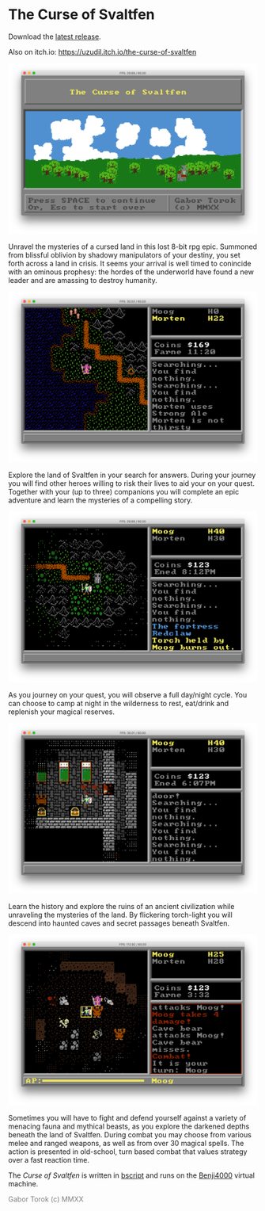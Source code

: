 # The Curse of Svaltfen

Download the <a href="https://github.com/uzudil/svaltfen/releases/latest">latest release</a>.

Also on itch.io: https://uzudil.itch.io/the-curse-of-svaltfen

<img src="images/title.png">

Unravel the mysteries of a cursed land in this lost 8-bit rpg epic.
Summoned from blissful oblivion by shadowy manipulators of your
destiny, you set forth across a land in crisis. It seems your
arrival is well timed to conincide with an ominous prophesy: the 
hordes of the underworld have found a new leader and are amassing to 
destroy humanity.

<img src="images/shore.png">

Explore the land of Svaltfen in your search for answers. During your journey you will find other heroes willing to risk their lives to aid your on your quest. Together with your (up to three) companions you will complete an epic adventure and learn the mysteries of a compelling story.

<img src="images/sunset.png">

As you journey on your quest, you will observe a full day/night cycle. You can choose to camp at night in the wilderness to rest, eat/drink and replenish your magical reserves.

<img src="images/explore.png">

Learn the history and explore the ruins of an ancient civilization while unraveling the mysteries of the land. By flickering torch-light you will descend into haunted caves and secret passages beneath Svaltfen.

<img src="images/combat.png">

Sometimes you will have to fight and defend yourself against a variety of menacing fauna and mythical beasts, as you explore the darkened depths beneath the land of Svaltfen. During combat you may choose from various melee and ranged weapons, as well as from over 30 magical spells. The action is presented in old-school, turn based combat that values strategy over a fast reaction time.

The <i>Curse of Svaltfen</i> is written in <a href="https://github.com/uzudil/benji4000/wiki/LanguageFeatures">bscript</a> and runs on the <a href="https://github.com/uzudil/benji4000">Benji4000</a> virtual machine.

<span style="color: gray">Gabor Torok (c) MMXX</span>
